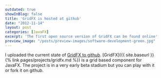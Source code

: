 ```yaml
---
outdated: true
showInBlog: false
title: 'GridFX is hosted at github'
date: "2012-11-14"
layout: post
categories: [JavaFX]
excerpt: 'The first open source version of GridFX can be found online'
preview_image: "/posts/preview-images/software-development-green.jpg"
---
```

I uploaded the current state of [GridFX to github](https://github.com/guigarage/gridfx). [GridFX]({{ site.baseurl }}{% link pages/projects/gridfx.md %}) is a grid based component for JavaFX. The project is in a very early beta stadium but you can play with it or fork it on github.

